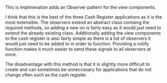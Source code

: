 This is implmenation adds an Observer pattern for the view components.

I think that this is the best of the three Cash Register applications as it is the most extensible. The observers extend an abstract class containg the required methods, so adding a new on is fairly easy as it would just need to extend the already existing class. Additionally adding the view components to the cash register is also fairly simple as there is a list of observers it would just need to be added to in order to function. Providing a notify function makes it much easier to send these signals to all observers at once.

The disadvantage with this method is that it is slightly more difficult to create and can sometimes be unneccesary for applications that do not change often such as the cash register. 